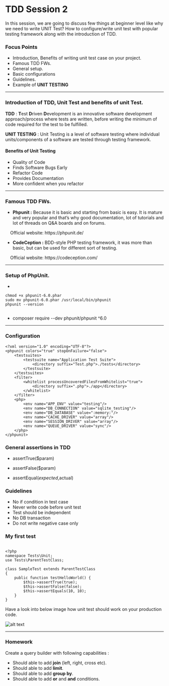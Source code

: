 # TDD Session 2
In this session, we are going to discuss few things at beginner level like why we need to write UNIT Test? How to configure/write unit test with popular testing framework along with the introduction of TDD.



### Focus Points
- Introduction, Benefits of writing unit test case on your project.
- Famous TDD FWs.
- General setup.
- Basic configurations
- Guidelines.
- Example of **UNIT TESTING**

<hr/>

### Introduction of TDD, Unit Test and benefits of unit Test.

**TDD** : **T**est **D**riven **D**evelopment is an innovative software development approach/process where tests are written, before writing the minimum of code required for the test to be fulfilled. 

**UNIT TESTING** : Unit Testing is a level of software testing where individual units/components of a software are tested through testing framework.

#### Benefits of Unit Testing
- Quality of Code
- Finds Software Bugs Early
- Refactor Code
- Provides Documentation
- More confident when you refactor

<hr/>

### Famous TDD FWs.
- **Phpunit :** Because it is basic and starting from basic is easy. It is mature and very popular and that’s why good documentation, lot of tutorials and lot of threads on Q&A boards and on forums.

<p>&nbsp; &nbsp; Official website: https://phpunit.de/ </p>


- **CodeCeption :** BDD-style PHP testing framework, it was more than basic, but can be used for different sort of testing.

<p>&nbsp; &nbsp; Official website: https://codeception.com/</p>

<hr/>


### Setup of PhpUnit.
- 
```wget https://phar.phpunit.de/phpunit-6.0.phar
chmod +x phpunit-6.0.phar
sudo mv phpunit-6.0.phar /usr/local/bin/phpunit
phpunit --version


```
- composer require --dev phpunit/phpunit ^6.0


<hr/>

### Configuration

```
<?xml version="1.0" encoding="UTF-8"?>
<phpunit colors="true" stopOnFailure="false">
    <testsuites>
        <testsuite name="Application Test Suite">
            <directory suffix="Test.php">./tests</directory>
        </testsuite>
    </testsuites>
    <filter>
        <whitelist processUncoveredFilesFromWhitelist="true">
            <directory suffix=".php">./app</directory>
        </whitelist>
    </filter>
    <php>
        <env name="APP_ENV" value="testing"/>
        <env name="DB_CONNECTION" value="sqlite_testing"/>
        <env name="DB_DATABASE" value=":memory:"/>
        <env name="CACHE_DRIVER" value="array"/>
        <env name="SESSION_DRIVER" value="array"/>
        <env name="QUEUE_DRIVER" value="sync"/>
    </php>
</phpunit>

```

### General assertions in TDD

- assertTrue($param)

- assertFalse($param)

- assertEqual($expected,$actual)

### Guidelines

- No if condition in test case
- Never write code before unit test
- Test should be independent
- No DB transaction
- Do not write negative case only

### My first test

```

<?php
namespace Tests\Unit;
use Tests\ParentTestClass;

class SampleTest extends ParentTestClass
{
	public function testHelloWorld() {
		$this->assertTrue(true);
		$this->assertFalse(false);
		$this->assertEquals(10, 10);
	}
}
```

Have a look into below image how unit test should work on your production code.

![alt text](https://github.com/narayansharma91/node_tdd_sessions/blob/master/Session%202:%20Practical/images/unit_test.png)


<hr/>


### Homework
Create a query builder with following capabilities : 
- Should able to add **join** (left, right, cross etc).
- Should able to add **limit**.
- Should able to add **group by**.
- Should able to add **or** and **and** conditions.
